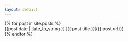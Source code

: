 ```yaml
---
layout: default
---
```


{% for post in site.posts %}	
{{post.date | date_to_string }} [{{ post.title }}]({{ post.url}})	
{% endfor %}


